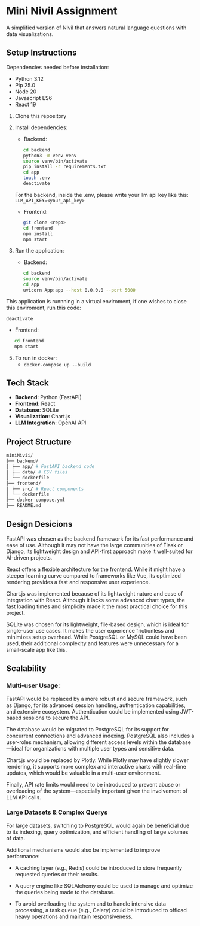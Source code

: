 # Mini Nivil Assignment

A simplified version of Nivil that answers natural language questions with data visualizations.

## Setup Instructions

Dependencies needed before installation:
   - Python 3.12
   - Pip 25.0
   - Node 20
   - Javascript ES6
   - React 19

1. Clone this repository
2. Install dependencies:
   - Backend:
   ```bash
      cd backend
      python3 -m venv venv
      source venv/bin/activate
      pip install -r requirements.txt
      cd app
      touch .env
      deactivate
    ```
   For the backend, inside the .env, please write your llm api key like this: `LLM_API_KEY=<your_api_key>`
   
   - Frontend:
   ```bash
      git clone <repo>
      cd frontend
      npm install
      npm start
    ```
4. Run the application:
   - Backend:
   ```bash
      cd backend
      source venv/bin/activate
      cd app
      uvicorn App:app --host 0.0.0.0 --port 5000
   ```
  This application is runnning in a virtual enviroment, if one wishes to close this enviroment, run this code:
   ```
   deactivate
   ```
   - Frontend:
   ```bash
      cd frontend
      npm start
   ```
5. To run in docker:
   - `docker-compose up --build`

## Tech Stack

- **Backend**: Python (FastAPI)
- **Frontend**: React
- **Database**: SQLite
- **Visualization**: Chart.js
- **LLM Integration**: OpenAI API

## Project Structure
```bash
miniNivii/
├── backend/
│ ├── app/ # FastAPI backend code
│ ├── data/ # CSV files
│ └── dockerfile
├── frontend/
│ ├── src/ # React components
│ └── dockerfile
├── docker-compose.yml
├── README.md
```
## Design Desicions

FastAPI was chosen as the backend framework for its fast performance and ease of use. Although it may not have the large communities of Flask or Django, its lightweight design and API-first approach make it well-suited for AI-driven projects.

React offers a flexible architecture for the frontend. While it might have a steeper learning curve compared to frameworks like Vue, its optimized rendering provides a fast and responsive user experience.

Chart.js was implemented because of its lightweight nature and ease of integration with React. Although it lacks some advanced chart types, the fast loading times and simplicity made it the most practical choice for this project.

SQLite was chosen for its lightweight, file-based design, which is ideal for single-user use cases. It makes the user experience frictionless and minimizes setup overhead. While PostgreSQL or MySQL could have been used, their additional complexity and features were unnecessary for a small-scale app like this.

## Scalability

### Multi-user Usage:

FastAPI would be replaced by a more robust and secure framework, such as Django, for its advanced session handling, authentication capabilities, and extensive ecosystem. Authentication could be implemented using JWT-based sessions to secure the API.

The database would be migrated to PostgreSQL for its support for concurrent connections and advanced indexing. PostgreSQL also includes a user-roles mechanism, allowing different access levels within the database—ideal for organizations with multiple user types and sensitive data.

Chart.js would be replaced by Plotly. While Plotly may have slightly slower rendering, it supports more complex and interactive charts with real-time updates, which would be valuable in a multi-user environment.

Finally, API rate limits would need to be introduced to prevent abuse or overloading of the system—especially important given the involvement of LLM API calls.


### Large Datasets & Complex Querys

For large datasets, switching to PostgreSQL would again be beneficial due to its indexing, query optimization, and efficient handling of large volumes of data.

Additional mechanisms would also be implemented to improve performance:

   - A caching layer (e.g., Redis) could be introduced to store frequently requested queries or their results.

   - A query engine like SQLAlchemy could be used to manage and optimize the queries being made to the database.

   - To avoid overloading the system and to handle intensive data processing, a task queue (e.g., Celery) could be introduced to offload heavy operations and maintain responsiveness.
